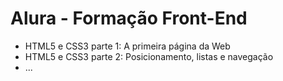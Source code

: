 # Alura - Formação Front-End



- HTML5 e CSS3 parte 1: A primeira página da Web
- HTML5 e CSS3 parte 2: Posicionamento, listas e navegação
- ...
